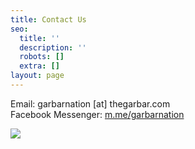 ```yaml
---
title: Contact Us
seo:
  title: ''
  description: ''
  robots: []
  extra: []
layout: page
---
```

Email: garbarnation \[at] thegarbar.com
<BR>
Facebook Messenger: [m.me/garbarnation](m.me/garbarnation)

![](/images/contact-us.jpg)

